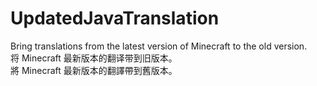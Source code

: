 # UpdatedJavaTranslation
 Bring translations from the latest version of Minecraft to the old version.  
 将 Minecraft 最新版本的翻译带到旧版本。  
 將 Minecraft 最新版本的翻譯帶到舊版本。
